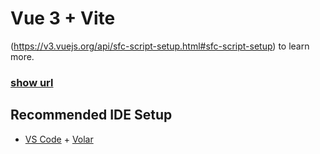 # Vue 3 + Vite
(https://v3.vuejs.org/api/sfc-script-setup.html#sfc-script-setup) to learn more.

### [show url](https://sanghunoh.github.io/project_fortranslators/)
## Recommended IDE Setup

- [VS Code](https://code.visualstudio.com/) + [Volar](https://marketplace.visualstudio.com/items?itemName=Vue.volar)
